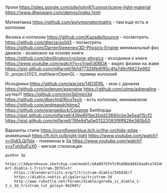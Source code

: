 ﻿Уроки
	https://sites.google.com/site/john87connor/scene-light-material
	https://www.dhpoware.com/demos/index.html

Матемтаика
	https://github.com/polymonster/maths - там еще есть и коллизии

Физика и коллизии
	https://github.com/Kazade/bounce - посмотреть
	https://github.com/dtecta/solid3 - посмотреть
	https://github.com/DarrenSweeney/3D-Physics-Engine минимальный физ движок - возможно на основе книги
	https://github.com/idmillington/cyclone-physics - исходники к книге
	https://www.youtube.com/watch?v=v1riwEd0BDA - видео физики на жаве
	https://gist.github.com/mlfarrell/5b1d77326fb6f95c4fa7d9cf8622e992
	D:\_project2023\_mat\learnOpenGL - пример коллизий
	
Исходники
	https://github.com/warzes/14D3DRL - мои с данжем
	https://github.com/solenum/exengine
	https://github.com/utmp/adrenaline - шутер!!!
	https://github.com/mini3d/mini3d
	https://github.com/dbechrd/RicoTech - есть коллизии, минимализм
	https://github.com/andreasdr/tdme2
	https://github.com/orangeduck/Corange
	Билборды
		https://gist.github.com/mlfarrell/439e891be35dd23660cbe3e5eaf15cf2
		https://gist.github.com/mlfarrell/76fe8d1a0e01322093f8ff828e360b50

Варианты стиля
	https://cornflowerblue.itch.io/the-orchids-edge - анимешный
	https://fi.itch.io/bright-light
	https://www.youtube.com/watch?v=0Id0LQj7pIs - покемоны в 3д
	https://www.youtube.com/watch?v=xTyhXulFzX0 - мягкая стилизация

	дьябло 3д
		https://3dwarehouse.sketchup.com/model/e8a097d7e7c91ddbbdd42daa9ca7d146/Fan-Art-Diablo-1-Tristram-3D?hl=tr
		https://blenderartists.org/t/tristram-diablo/545836/7
		https://diablo.noktis.pl/galeria/tristram-3d
		http://www.rubattle.net/forums/diablo/goroda_iz_diablo_1-2_v_3d_tristram_lut_goleyn-942607/